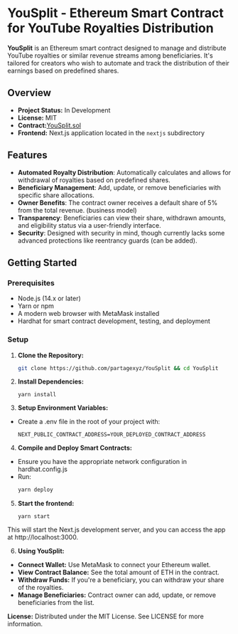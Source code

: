 # YouSplit - Ethereum Smart Contract for YouTube Royalties Distribution

**YouSplit** is an Ethereum smart contract designed to manage and distribute YouTube royalties or similar revenue streams among beneficiaries. It's tailored for creators who wish to automate and track the distribution of their earnings based on predefined shares.

## Overview

- **Project Status:** In Development
- **License:** MIT
- **Contract:**[YouSplit.sol](packages/hardhat/contracts/YouSplit.sol)
- **Frontend:** Next.js application located in the `nextjs` subdirectory

## Features

- **Automated Royalty Distribution**: Automatically calculates and allows for withdrawal of royalties based on predefined shares.
- **Beneficiary Management**: Add, update, or remove beneficiaries with specific share allocations. 
- **Owner Benefits**: The contract owner receives a default share of 5% from the total revenue. (business model)
- **Transparency**: Beneficiaries can view their share, withdrawn amounts, and eligibility status via a user-friendly interface.
- **Security**: Designed with security in mind, though currently lacks some advanced protections like reentrancy guards (can be added).

## Getting Started

### Prerequisites

- Node.js (14.x or later)
- Yarn or npm
- A modern web browser with MetaMask installed
- Hardhat for smart contract development, testing, and deployment

### Setup

1. **Clone the Repository:**
   ```bash
   git clone https://github.com/partagexyz/YouSplit && cd YouSplit
   ```

2. **Install Dependencies:**
    ```
    yarn install
    ```

3. **Setup Environment Variables:**
  - Create a .env file in the root of your project with:
    ```
    NEXT_PUBLIC_CONTRACT_ADDRESS=YOUR_DEPLOYED_CONTRACT_ADDRESS
    ```

4. **Compile and Deploy Smart Contracts:**
- Ensure you have the appropriate network configuration in hardhat.config.js
- Run:
    ```bash
    yarn deploy
    ```

5. **Start the frontend:**
    ```
    yarn start
    ```
  This will start the Next.js development server, and you can access the app at http://localhost:3000.

6. **Using YouSplit:**
- **Connect Wallet:** Use MetaMask to connect your Ethereum wallet.
- **View Contract Balance:** See the total amount of ETH in the contract.
- **Withdraw Funds:** If you're a beneficiary, you can withdraw your share of the royalties.
- **Manage Beneficiaries:** Contract owner can add, update, or remove beneficiaries from the list.

**License:**
Distributed under the MIT License. See LICENSE for more information.
   